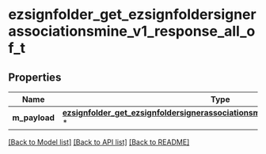 # ezsignfolder_get_ezsignfoldersignerassociationsmine_v1_response_all_of_t

## Properties
Name | Type | Description | Notes
------------ | ------------- | ------------- | -------------
**m_payload** | [**ezsignfolder_get_ezsignfoldersignerassociationsmine_v1_response_m_payload_t**](ezsignfolder_get_ezsignfoldersignerassociationsmine_v1_response_m_payload.md) \* |  | 

[[Back to Model list]](../README.md#documentation-for-models) [[Back to API list]](../README.md#documentation-for-api-endpoints) [[Back to README]](../README.md)


